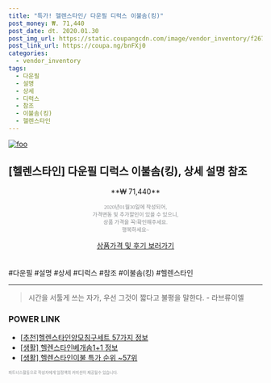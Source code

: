 ```yaml
--- 
title: "특가! 헬렌스타인/ 다운필 디럭스 이불솜(킹)" 
post_money: ₩. 71,440 
post_date: dt. 2020.01.30 
post_img_url: https://static.coupangcdn.com/image/vendor_inventory/f267/ef5f983e0b75906433df2ba028f645b5a8e9a7f4db8b2ca19b8f9744588c.jpg 
post_link_url: https://coupa.ng/bnFXj0 
categories: 
  - vendor_inventory 
tags: 
  - 다운필 
  - 설명 
  - 상세 
  - 디럭스 
  - 참조 
  - 이불솜(킹) 
  - 헬렌스타인 
--- 
```

[![foo](https://static.coupangcdn.com/image/vendor_inventory/f267/ef5f983e0b75906433df2ba028f645b5a8e9a7f4db8b2ca19b8f9744588c.jpg)](https://coupa.ng/bnFXj0) 

## [헬렌스타인] 다운필 디럭스 이불솜(킹), 상세 설명 참조 
<p style="text-align: center;">**₩ 71,440**</p> 
<p style="text-align: center;"><span style="color: #898c8f; font-family: Georgia,Times,serif; font-size: 0.75em;">2020년01월30일에 작성되어, <br>가격변동 및 추가할인이 있을 수 있으니,<br> 상품 가격을 꼭!확인해주세요.<br>행복하세요~</span> 
</p>	 
<div markdown="0" style="text-align: center;"><a href="https://coupa.ng/bnFXj0" class="btn btn--success">상품가격 및 후기 보러가기</a></div> 
<br><br> 
  #다운필 #설명 #상세 #디럭스 #참조 #이불솜(킹) #헬렌스타인 
<hr> 

> 시간을 서툴게 쓰는 자가, 우선 그것이 짧다고 불평을 말한다. - 라브류이엘 


### POWER LINK

* <a href="https://blog.naver.com/fasyy4321/221784550384" target="_blank">[추천]헬렌스타인양모침구세트 57가지 정보</a>
* <a href="https://blog.naver.com/sakai111/221759878228" target="_blank"> [생활] 헬렌스타인베개솜1+1 정보 </a>
* <a href="https://blog.naver.com/sakai111/221789587065" target="_blank"> [생활] 헬렌스타인이불 특가 순위 ~57위</a>

<span style="color: #898c8f; font-family: Georgia,Times,serif; font-size: 0.55em;">파트너스활동으로 작성자에게 일정액의 커미션이 제공될수 있습니다.</span> 
